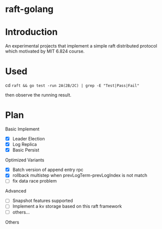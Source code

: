 # raft-golang

# Introduction
An experimental projects that implement a simple raft distributed protocol which motivated by MIT 6.824 course. 

# Used

cd `raft && go test -run 2A(2B/2C) | grep -E "Test|Pass|Fail"`

then observe the running result.

# Plan

Basic Implement
+ [x] Leader Election
+ [x] Log Replica
+ [x] Basic Persist 

Optimized Variants 
+ [x] Batch version of append entry rpc
+ [x] rollback multistep when prevLogTerm-prevLogIndex is not match 
+ [ ] fix data race problem 

Advanced
+ [ ] Snapshot features supported  
+ [ ] Implement a kv storage based on this raft framework
+ [ ] others...

Others
